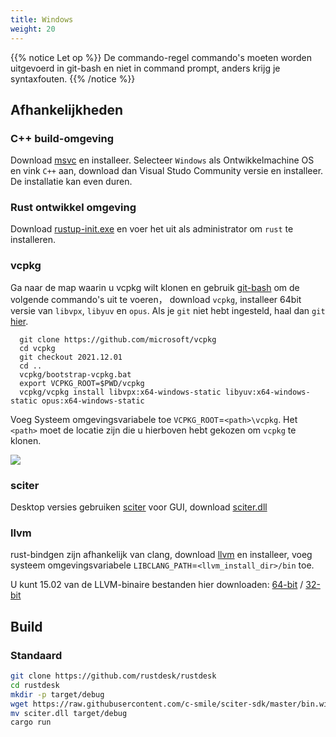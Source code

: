 ```yaml
---
title: Windows
weight: 20
---
```


{{% notice Let op %}}
De commando-regel commando's moeten worden uitgevoerd in git-bash en niet in command prompt, anders krijg je syntaxfouten.
{{% /notice %}}

## Afhankelijkheden

### C++ build-omgeving

Download [msvc](https://visualstudio.microsoft.com/) en installeer.
Selecteer `Windows` als Ontwikkelmachine OS en vink `C++` aan, download dan Visual Studo Community versie en installeer. De installatie kan even duren.

### Rust ontwikkel omgeving
Download [rustup-init.exe](https://static.rust-lang.org/rustup/dist/x86_64-pc-windows-msvc/rustup-init.exe) en voer het uit als administrator om `rust` te installeren.

### vcpkg

Ga naar de map waarin u vcpkg wilt klonen en gebruik [git-bash](https://git-scm.com/download/win) om de volgende commando's uit te voeren， download `vcpkg`, installeer 64bit versie van `libvpx`, `libyuv` en `opus`.
Als je `git` niet hebt ingesteld, haal dan `git` [hier](https://git-scm.com/download/win).

```shell
  git clone https://github.com/microsoft/vcpkg
  cd vcpkg
  git checkout 2021.12.01
  cd ..
  vcpkg/bootstrap-vcpkg.bat
  export VCPKG_ROOT=$PWD/vcpkg
  vcpkg/vcpkg install libvpx:x64-windows-static libyuv:x64-windows-static opus:x64-windows-static
```

Voeg Systeem omgevingsvariabele toe `VCPKG_ROOT`=`<path>\vcpkg`. Het `<path>` moet de locatie zijn die u hierboven hebt gekozen om `vcpkg` te klonen.

![](/docs/en/dev/build/windows/images/env-nl.png)

### sciter

Desktop versies gebruiken [sciter](https://sciter.com/) voor GUI, download [sciter.dll](https://raw.githubusercontent.com/c-smile/sciter-sdk/master/bin.win/x64/sciter.dll)

### llvm

rust-bindgen zijn afhankelijk van clang, download [llvm](https://github.com/llvm/llvm-project/releases) en installeer, voeg systeem omgevingsvariabele `LIBCLANG_PATH`=`<llvm_install_dir>/bin` toe.

U kunt 15.02 van de LLVM-binaire bestanden hier downloaden: [64-bit](https://github.com/llvm/llvm-project/releases/download/llvmorg-15.0.2/LLVM-15.0.2-win64.exe) / [32-bit](https://github.com/llvm/llvm-project/releases/download/llvmorg-15.0.2/LLVM-15.0.2-win32.exe)


## Build

### Standaard

```sh
git clone https://github.com/rustdesk/rustdesk
cd rustdesk
mkdir -p target/debug
wget https://raw.githubusercontent.com/c-smile/sciter-sdk/master/bin.win/x64/sciter.dll
mv sciter.dll target/debug
cargo run
```
